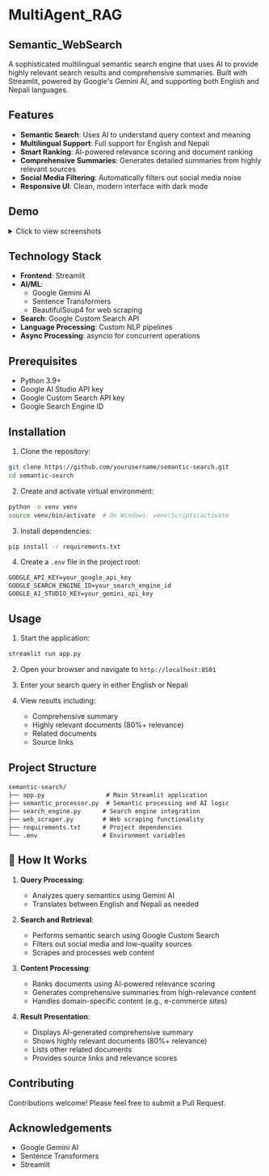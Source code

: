 # MultiAgent_RAG
## Semantic_WebSearch

A sophisticated multilingual semantic search engine that uses AI to provide highly relevant search results and comprehensive summaries. Built with Streamlit, powered by Google's Gemini AI, and supporting both English and Nepali languages.

## Features

- **Semantic Search**: Uses AI to understand query context and meaning
- **Multilingual Support**: Full support for English and Nepali
- **Smart Ranking**: AI-powered relevance scoring and document ranking
- **Comprehensive Summaries**: Generates detailed summaries from highly relevant sources
- **Social Media Filtering**: Automatically filters out social media noise
- **Responsive UI**: Clean, modern interface with dark mode
  
## Demo

<details>
<summary>Click to view screenshots</summary>

### English Search Results
![English Results](Images/6.png)


### Google Search Results
![Google Results](Images/7.png)

### Nepali Search Results
![Nepali Results](Images/2.png)

### Google Search Results
![Google Results](Images/4.png)


</details>

##  Technology Stack

- **Frontend**: Streamlit
- **AI/ML**: 
  - Google Gemini AI
  - Sentence Transformers
  - BeautifulSoup4 for web scraping
- **Search**: Google Custom Search API
- **Language Processing**: Custom NLP pipelines
- **Async Processing**: asyncio for concurrent operations

## Prerequisites

- Python 3.9+
- Google AI Studio API key
- Google Custom Search API key
- Google Search Engine ID

## Installation

1. Clone the repository:
```bash
git clone https://github.com/yourusername/semantic-search.git
cd semantic-search
```

2. Create and activate virtual environment:
```bash
python -m venv venv
source venv/bin/activate  # On Windows: venv\Scripts\activate
```

3. Install dependencies:
```bash
pip install -r requirements.txt
```

4. Create a `.env` file in the project root:
```env
GOOGLE_API_KEY=your_google_api_key
GOOGLE_SEARCH_ENGINE_ID=your_search_engine_id
GOOGLE_AI_STUDIO_KEY=your_gemini_api_key
```

##  Usage

1. Start the application:
```bash
streamlit run app.py
```

2. Open your browser and navigate to `http://localhost:8501`

3. Enter your search query in either English or Nepali

4. View results including:
   - Comprehensive summary
   - Highly relevant documents (80%+ relevance)
   - Related documents
   - Source links

## Project Structure

```
semantic-search/
├── app.py                 # Main Streamlit application
├── semantic_processor.py  # Semantic processing and AI logic
├── search_engine.py      # Search engine integration
├── web_scraper.py        # Web scraping functionality
├── requirements.txt      # Project dependencies
└── .env                  # Environment variables
```

## 🤖 How It Works

1. **Query Processing**:
   - Analyzes query semantics using Gemini AI
   - Translates between English and Nepali as needed

2. **Search and Retrieval**:
   - Performs semantic search using Google Custom Search
   - Filters out social media and low-quality sources
   - Scrapes and processes web content

3. **Content Processing**:
   - Ranks documents using AI-powered relevance scoring
   - Generates comprehensive summaries from high-relevance content
   - Handles domain-specific content (e.g., e-commerce sites)

4. **Result Presentation**:
   - Displays AI-generated comprehensive summary
   - Shows highly relevant documents (80%+ relevance)
   - Lists other related documents
   - Provides source links and relevance scores


##  Contributing

Contributions welcome! Please feel free to submit a Pull Request.


##  Acknowledgements

- Google Gemini AI
- Sentence Transformers
- Streamlit
